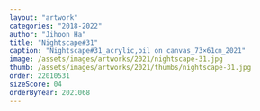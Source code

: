 ```yaml
---
layout: "artwork"
categories: "2018-2022"
author: "Jihoon Ha"
title: "Nightscape#31"
caption: "Nightscape#31_acrylic,oil on canvas_73×61㎝_2021"
image: /assets/images/artworks/2021/nightscape-31.jpg
thumb: /assets/images/artworks/2021/thumbs/nightscape-31.jpg
order: 22010531
sizeScore: 04
orderByYear: 2021068
---
```

